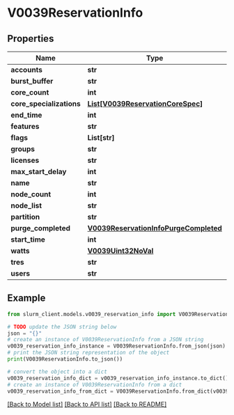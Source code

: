 # V0039ReservationInfo


## Properties

Name | Type | Description | Notes
------------ | ------------- | ------------- | -------------
**accounts** | **str** |  | [optional] 
**burst_buffer** | **str** |  | [optional] 
**core_count** | **int** |  | [optional] 
**core_specializations** | [**List[V0039ReservationCoreSpec]**](V0039ReservationCoreSpec.md) |  | [optional] 
**end_time** | **int** |  | [optional] 
**features** | **str** |  | [optional] 
**flags** | **List[str]** |  | [optional] 
**groups** | **str** |  | [optional] 
**licenses** | **str** |  | [optional] 
**max_start_delay** | **int** |  | [optional] 
**name** | **str** |  | [optional] 
**node_count** | **int** |  | [optional] 
**node_list** | **str** |  | [optional] 
**partition** | **str** |  | [optional] 
**purge_completed** | [**V0039ReservationInfoPurgeCompleted**](V0039ReservationInfoPurgeCompleted.md) |  | [optional] 
**start_time** | **int** |  | [optional] 
**watts** | [**V0039Uint32NoVal**](V0039Uint32NoVal.md) |  | [optional] 
**tres** | **str** |  | [optional] 
**users** | **str** |  | [optional] 

## Example

```python
from slurm_client.models.v0039_reservation_info import V0039ReservationInfo

# TODO update the JSON string below
json = "{}"
# create an instance of V0039ReservationInfo from a JSON string
v0039_reservation_info_instance = V0039ReservationInfo.from_json(json)
# print the JSON string representation of the object
print(V0039ReservationInfo.to_json())

# convert the object into a dict
v0039_reservation_info_dict = v0039_reservation_info_instance.to_dict()
# create an instance of V0039ReservationInfo from a dict
v0039_reservation_info_from_dict = V0039ReservationInfo.from_dict(v0039_reservation_info_dict)
```
[[Back to Model list]](../README.md#documentation-for-models) [[Back to API list]](../README.md#documentation-for-api-endpoints) [[Back to README]](../README.md)



